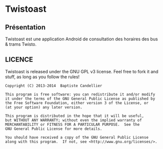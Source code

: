 # Twistoast

## Présentation

Twistoast est une application Android de consultation des horaires des bus & trams Twisto.

## LICENCE

Twistoast is released under the GNU GPL v3 license. Feel free to fork it and stuff, as long as you follow the rules!

	Copyright (C) 2013-2014  Baptiste Candellier

	This program is free software: you can redistribute it and/or modify
	it under the terms of the GNU General Public License as published by
	the Free Software Foundation, either version 3 of the License, or
	(at your option) any later version.

	This program is distributed in the hope that it will be useful,
	but WITHOUT ANY WARRANTY; without even the implied warranty of
	MERCHANTABILITY or FITNESS FOR A PARTICULAR PURPOSE.  See the
	GNU General Public License for more details.

	You should have received a copy of the GNU General Public License
	along with this program.  If not, see <http://www.gnu.org/licenses/>.
